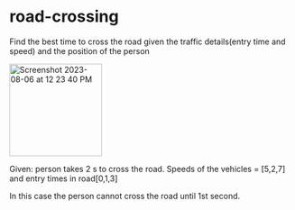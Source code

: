 # road-crossing

Find the best time to cross the road given the traffic details(entry time and speed) and the position of the person

<img width="164" alt="Screenshot 2023-08-06 at 12 23 40 PM" src="https://github.com/himasai-1423-FK/road-crossing/assets/138767369/1528c8b0-06eb-4968-a931-9d3ca2dde36a">

Given: person takes 2 s to cross the road. Speeds of the vehicles = [5,2,7] and entry times in road[0,1,3]

In this case the person cannot cross the road until 1st  second. 
